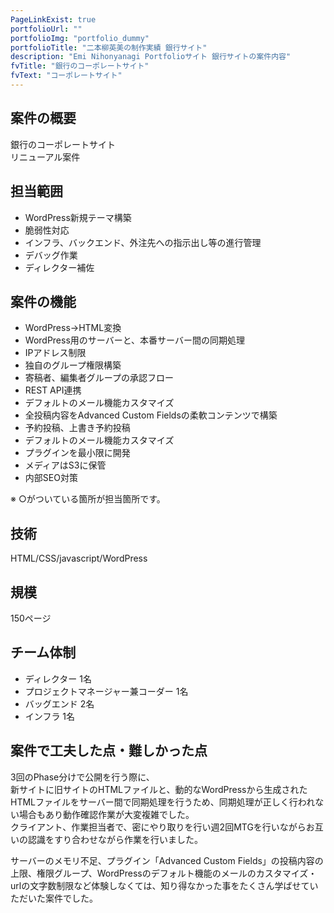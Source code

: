 ```yaml
---
PageLinkExist: true
portfolioUrl: ""
portfolioImg: "portfolio_dummy"
portfolioTitle: "二本柳英美の制作実績 銀行サイト"
description: "Emi Nihonyanagi Portfolioサイト 銀行サイトの案件内容"
fvTitle: "銀行のコーポレートサイト"
fvText: "コーポレートサイト"
---
```

<section class="page__portfolio">
  <div class="page__portfolio-detail container">
    <div class="page__portfolio-detailItem wow fadeInUp" data-wow-duration="1s" data-wow-delay="0.4s">
      <h2 class="main__titleJP">案件の概要</h2>
      <p class="main__text">銀行のコーポレートサイト <br>リニューアル案件</p>
    </div>
    <div class="page__portfolio-detailItem wow fadeInUp" data-wow-duration="1s" data-wow-delay="0.4s">
      <h2 class="main__titleJP">担当範囲</h2>
      <ul class="page__portfolio-list">
        <li class="page__portfolio-listItem">WordPress新規テーマ構築</li>
        <li class="page__portfolio-listItem">脆弱性対応</li>
        <li class="page__portfolio-listItem">インフラ、バックエンド、外注先への指示出し等の進行管理</li>
        <li class="page__portfolio-listItem">デバッグ作業</li>
        <li class="page__portfolio-listItem">ディレクター補佐</li>
      </ul>
    </div>
    <div class="page__portfolio-detailItem wow fadeInUp" data-wow-duration="1s" data-wow-delay="0.4s">
      <h2 class="main__titleJP">案件の機能</h2>
      <div class="page__portfolio-box">
        <ul class="page__portfolio-list">
          <li class="page__portfolio-listItem">WordPress→HTML変換</li>
          <li class="page__portfolio-listItem">WordPress用のサーバーと、本番サーバー間の同期処理</li>
          <li class="page__portfolio-listItem myWork">IPアドレス制限</li>
          <li class="page__portfolio-listItem">独自のグループ権限構築</li>
          <li class="page__portfolio-listItem myWork">寄稿者、編集者グループの承認フロー</li>
          <li class="page__portfolio-listItem">REST API連携</li>
          <li class="page__portfolio-listItem myWork">デフォルトのメール機能カスタマイズ</li>
          <li class="page__portfolio-listItem myWork">全投稿内容をAdvanced Custom Fieldsの柔軟コンテンツで構築</li>
          <li class="page__portfolio-listItem myWork">予約投稿、上書き予約投稿</li>
          <li class="page__portfolio-listItem myWork">デフォルトのメール機能カスタマイズ</li>
          <li class="page__portfolio-listItem myWork">プラグインを最小限に開発</li>
          <li class="page__portfolio-listItem myWork">メディアはS3に保管</li>
          <li class="page__portfolio-listItem myWork">内部SEO対策</li>
        </ul>
      </div>
      <p class="page__portfolio-notes">※ ○がついている箇所が担当箇所です。</p>
    </div>
    <div class="page__portfolio-detailItem wow fadeInUp" data-wow-duration="1s" data-wow-delay="0.4s">
      <h2 class="main__titleJP">技術</h2>
      <p class="main__text">HTML/CSS/javascript/WordPress</p>
    </div>
    <div class="page__portfolio-detailItem wow fadeInUp" data-wow-duration="1s" data-wow-delay="0.4s">
      <h2 class="main__titleJP">規模</h2>
      <p class="main__text">150ページ</p>
    </div>
    <div class="page__portfolio-detailItem wow fadeInUp" data-wow-duration="1s" data-wow-delay="0.4s">
      <h2 class="main__titleJP">チーム体制</h2>
      <ul class="page__portfolio-list">
        <li class="page__portfolio-listItem">ディレクター 1名</li>
        <li class="page__portfolio-listItem">プロジェクトマネージャー兼コーダー 1名</li>
        <li class="page__portfolio-listItem">バッグエンド 2名</li>
        <li class="page__portfolio-listItem">インフラ 1名</li>
      </ul>
    </div>
    <div class="page__portfolio-detailItem wow fadeInUp" data-wow-duration="1s" data-wow-delay="0.4s">
      <h2 class="main__titleJP">案件で工夫した点・難しかった点</h2>
      <div class="page__portfolio-box">
        <p class="main__text">3回のPhase分けで公開を行う際に、<br>新サイトに旧サイトのHTMLファイルと、動的なWordPressから生成されたHTMLファイルをサーバー間で同期処理を行うため、同期処理が正しく行われない場合もあり動作確認作業が大変複雑でした。<br>クライアント、作業担当者で、密にやり取りを行い週2回MTGを行いながらお互いの認識をすり合わせながら作業を行いました。</p>
        <p class="main__text">サーバーのメモリ不足、プラグイン「Advanced Custom Fields」の投稿内容の上限、権限グループ、WordPressのデフォルト機能のメールのカスタマイズ・urlの文字数制限など体験しなくては、知り得なかった事をたくさん学ばせていただいた案件でした。</p>
      </div>
    </div>
  </div>
</section>
